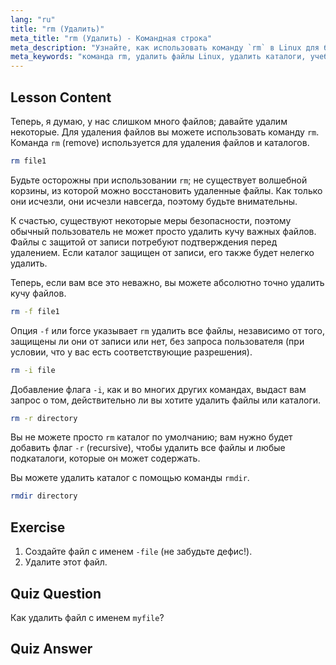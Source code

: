 ```yaml
---
lang: "ru"
title: "rm (Удалить)"
meta_title: "rm (Удалить) - Командная строка"
meta_description: "Узнайте, как использовать команду `rm` в Linux для безопасного удаления файлов и каталогов. Изучите опции, такие как -f, -i, -r, и rmdir. Начните свое путешествие по Linux!"
meta_keywords: "команда rm, удалить файлы Linux, удалить каталоги, учебник Linux, Linux для начинающих, rmdir, руководство по Linux"
---
```


## Lesson Content

Теперь, я думаю, у нас слишком много файлов; давайте удалим некоторые. Для удаления файлов вы можете использовать команду `rm`. Команда `rm` (remove) используется для удаления файлов и каталогов.

```bash
rm file1
```

Будьте осторожны при использовании `rm`; не существует волшебной корзины, из которой можно восстановить удаленные файлы. Как только они исчезли, они исчезли навсегда, поэтому будьте внимательны.

К счастью, существуют некоторые меры безопасности, поэтому обычный пользователь не может просто удалить кучу важных файлов. Файлы с защитой от записи потребуют подтверждения перед удалением. Если каталог защищен от записи, его также будет нелегко удалить.

Теперь, если вам все это неважно, вы можете абсолютно точно удалить кучу файлов.

```bash
rm -f file1
```

Опция `-f` или force указывает `rm` удалить все файлы, независимо от того, защищены ли они от записи или нет, без запроса пользователя (при условии, что у вас есть соответствующие разрешения).

```bash
rm -i file
```

Добавление флага `-i`, как и во многих других командах, выдаст вам запрос о том, действительно ли вы хотите удалить файлы или каталоги.

```bash
rm -r directory
```

Вы не можете просто `rm` каталог по умолчанию; вам нужно будет добавить флаг `-r` (recursive), чтобы удалить все файлы и любые подкаталоги, которые он может содержать.

Вы можете удалить каталог с помощью команды `rmdir`.

```bash
rmdir directory
```

## Exercise

1. Создайте файл с именем `-file` (не забудьте дефис!).
2. Удалите этот файл.

## Quiz Question

Как удалить файл с именем `myfile`?

## Quiz Answer
